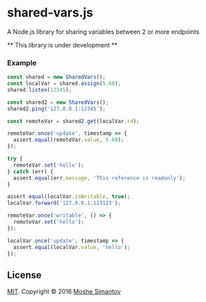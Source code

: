 # shared-vars.js
A Node.js library for sharing variables between 2 or more endpoints

** This library is under development **

### Example

```js
const shared = new SharedVars();
const localVar = shared.assign(5.68);
shared.listen(12345);

const shared2 = new SharedVars();
shared2.ping('127.0.0.1:12345');

const remoteVar = shared2.get(localVar.id);

remoteVar.once('update', timestamp => {
  assert.equal(remoteVar.value, 5.68);
});

try {
  remoteVar.set('hello');
} catch (err) {
  assert.equal(err.message, 'This reference is readonly');
}

assert.equal(localVar.isWritable, true);
localVar.forward('127.0.0.1:123123');

remoteVar.once('writable', () => {
  remoteVar.set('hello');
});

localVar.once('update', timestamp => {
  assert.equal(localVar.value, 'hello');
});
```

## License

[MIT](LICENSE). Copyright &copy; 2016 [Moshe Simantov](https://github.com/moshest)


